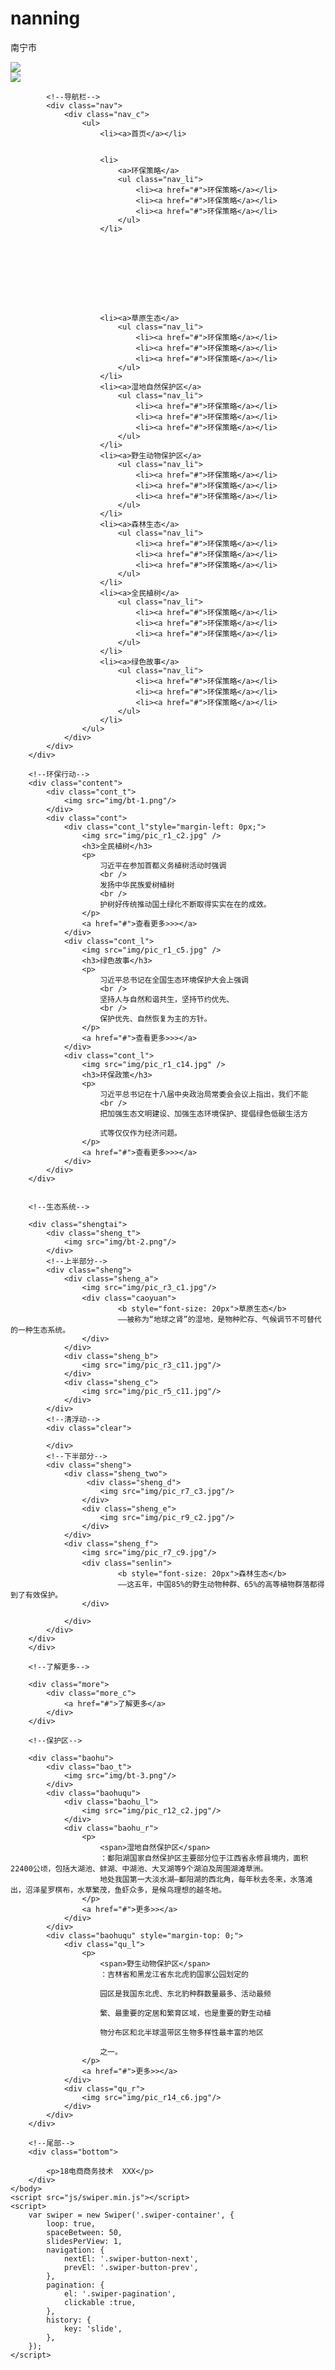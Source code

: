 # nanning
南宁市
<!DOCTYPE html>
<html>
	<head>
		<meta charset="utf-8" />
		<title></title>
		<link rel="stylesheet" type="text/css" href="css/style.css"/>
		<link rel="stylesheet" type="text/css" href="css/swiper.min.css"/>
	</head>
	<body>
		<!--海报轮播-->
		<div class="header">
			<div class="swiper-container">
				<div class="swiper-scrollbar"></div>
				<div class="swiper-button-prev"></div>
				<div class="swiper-button-next"></div>
				<div class="swiper-wrapper">
					<div class="swiper-slide" data-history="1"><img src="img/banner-1.jpg" /></div>
					<div class="swiper-slide" data-history="Slide 2"><img src="img/banner-2.jpg"/></div>
				</div>
				<div class="swiper-pagination"></div>
			</div>

			<!--导航栏-->
			<div class="nav">
				<div class="nav_c">
					<ul>
						<li><a>首页</a></li>
						
						
						<li>
							<a>环保策略</a>
							<ul class="nav_li">
								<li><a href="#">环保策略</a></li>
								<li><a href="#">环保策略</a></li>
								<li><a href="#">环保策略</a></li>
							</ul>
						</li>
						
						
						
						
						
						
						
						
						
						<li><a>草原生态</a>
							<ul class="nav_li">
								<li><a href="#">环保策略</a></li>
								<li><a href="#">环保策略</a></li>
								<li><a href="#">环保策略</a></li>
							</ul>
						</li>
						<li><a>湿地自然保护区</a>
							<ul class="nav_li">
								<li><a href="#">环保策略</a></li>
								<li><a href="#">环保策略</a></li>
								<li><a href="#">环保策略</a></li>
							</ul>
						</li>
						<li><a>野生动物保护区</a>
							<ul class="nav_li">
								<li><a href="#">环保策略</a></li>
								<li><a href="#">环保策略</a></li>
								<li><a href="#">环保策略</a></li>
							</ul>
						</li>					
						<li><a>森林生态</a>
							<ul class="nav_li">
								<li><a href="#">环保策略</a></li>
								<li><a href="#">环保策略</a></li>
								<li><a href="#">环保策略</a></li>
							</ul>
						</li>
						<li><a>全民植树</a>
							<ul class="nav_li">
								<li><a href="#">环保策略</a></li>
								<li><a href="#">环保策略</a></li>
								<li><a href="#">环保策略</a></li>
							</ul>
						</li>
						<li><a>绿色故事</a>
							<ul class="nav_li">
								<li><a href="#">环保策略</a></li>
								<li><a href="#">环保策略</a></li>
								<li><a href="#">环保策略</a></li>
							</ul>
						</li>
					</ul>
				</div>
			</div>
		</div>
		
		<!--环保行动-->
		<div class="content">
			<div class="cont_t">
				<img src="img/bt-1.png"/>
			</div>
			<div class="cont">
				<div class="cont_l"style="margin-left: 0px;">
					<img src="img/pic_r1_c2.jpg" />
					<h3>全民植树</h3>
					<p>
						习近平在参加首都义务植树活动时强调
						<br />
						发扬中华民族爱树植树
						<br />
						护树好传统推动国土绿化不断取得实实在在的成效。
					</p>
					<a href="#">查看更多>>></a>
				</div>
				<div class="cont_l">
					<img src="img/pic_r1_c5.jpg" />
					<h3>绿色故事</h3>
					<p>
						习近平总书记在全国生态环境保护大会上强调
						<br />
						坚持人与自然和谐共生，坚持节约优先、
						<br />
						保护优先、自然恢复为主的方针。
					</p>
					<a href="#">查看更多>>></a>
				</div>
				<div class="cont_l">
					<img src="img/pic_r1_c14.jpg" />
					<h3>环保政策</h3>
					<p>
						习近平总书记在十八届中央政治局常委会会议上指出，我们不能
						<br />
						把加强生态文明建设、加强生态环境保护、提倡绿色低碳生活方
						
						式等仅仅作为经济问题。
					</p>
					<a href="#">查看更多>>></a>
				</div>
			</div>
		</div>
		
		
		<!--生态系统-->
		
		<div class="shengtai">
			<div class="sheng_t">
				<img src="img/bt-2.png"/>
			</div>
			<!--上半部分-->
			<div class="sheng">
			    <div class="sheng_a">
			    	<img src="img/pic_r3_c1.jpg"/>
			    	<div class="caoyuan">　
			    			<b style="font-size: 20px">草原生态</b>
			    			——被称为“地球之肾”的湿地，是物种贮存、气候调节不可替代的一种生态系统。
			    	</div>
			    </div>
			    <div class="sheng_b">
			    	<img src="img/pic_r3_c11.jpg"/>
			    </div>
			    <div class="sheng_c">
			    	<img src="img/pic_r5_c11.jpg"/>
			    </div>
			</div>
			<!--清浮动-->
			<div class="clear">
	
			</div>
			<!--下半部分-->
			<div class="sheng">
				<div class="sheng_two">
					 <div class="sheng_d">
			    		<img src="img/pic_r7_c3.jpg"/>
			    	</div>
				    <div class="sheng_e">
				    	<img src="img/pic_r9_c2.jpg"/>
				    </div>
				</div>
			    <div class="sheng_f">
			    	<img src="img/pic_r7_c9.jpg"/>
			    	<div class="senlin">　
				    		<b style="font-size: 20px">森林生态</b>
				    		——这五年，中国85%的野生动物种群、65%的高等植物群落都得到了有效保护。
			    	</div>
			    	
			    </div>
			</div>
		</div>
		</div>
		
		<!--了解更多-->
		
		<div class="more">
			<div class="more_c">
				<a href="#">了解更多</a>
			</div>
		</div>
		
		<!--保护区-->
		
		<div class="baohu">
			<div class="bao_t">
				<img src="img/bt-3.png"/>
			</div>
			<div class="baohuqu">
				<div class="baohu_l">
					<img src="img/pic_r12_c2.jpg"/>
				</div>
				<div class="baohu_r">
					<p>
						<span>湿地自然保护区</span>
						：鄱阳湖国家自然保护区主要部分位于江西省永修县境内，面积22400公顷，包括大湖池、蚌湖、中湖池、大叉湖等9个湖泊及周围湖滩草洲。
						地处我国第一大淡水湖—鄱阳湖的西北角，每年秋去冬来，水落滩出，沼泽星罗棋布，水草繁茂，鱼虾众多，是候鸟理想的越冬地。
					</p>
					<a href="#">更多>></a>
				</div>	
			</div>
			<div class="baohuqu" style="margin-top: 0;">
				<div class="qu_l">
					<p>
						<span>野生动物保护区</span>
						：吉林省和黑龙江省东北虎豹国家公园划定的

						园区是我国东北虎、东北豹种群数量最多、活动最频
						
						繁、最重要的定居和繁育区域，也是重要的野生动植
						
						物分布区和北半球温带区生物多样性最丰富的地区
						
						之一。
					</p>
					<a href="#">更多>></a>
				</div>
				<div class="qu_r">
					<img src="img/pic_r14_c6.jpg"/>	
				</div>
			</div>
		</div>
		
		<!--尾部-->
		<div class="bottom">
			
			<p>18电商商务技术  XXX</p>
		</div>
	</body>
	<script src="js/swiper.min.js"></script>
	<script>
		var swiper = new Swiper('.swiper-container', {
			loop: true,
			spaceBetween: 50,
			slidesPerView: 1,
			navigation: {
				nextEl: '.swiper-button-next',
				prevEl: '.swiper-button-prev',
			},
			pagination: {
				el: '.swiper-pagination',
				clickable :true,
			},
			history: {
				key: 'slide',
			},
		});
	</script>
</html>

